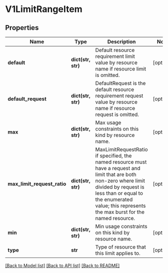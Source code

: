# V1LimitRangeItem

## Properties
Name | Type | Description | Notes
------------ | ------------- | ------------- | -------------
**default** | **dict(str, str)** | Default resource requirement limit value by resource name if resource limit is omitted. | [optional] 
**default_request** | **dict(str, str)** | DefaultRequest is the default resource requirement request value by resource name if resource request is omitted. | [optional] 
**max** | **dict(str, str)** | Max usage constraints on this kind by resource name. | [optional] 
**max_limit_request_ratio** | **dict(str, str)** | MaxLimitRequestRatio if specified, the named resource must have a request and limit that are both non-zero where limit divided by request is less than or equal to the enumerated value; this represents the max burst for the named resource. | [optional] 
**min** | **dict(str, str)** | Min usage constraints on this kind by resource name. | [optional] 
**type** | **str** | Type of resource that this limit applies to. | [optional] 

[[Back to Model list]](../README.md#documentation-for-models) [[Back to API list]](../README.md#documentation-for-api-endpoints) [[Back to README]](../README.md)


